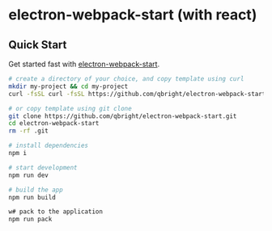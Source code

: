 # electron-webpack-start  (with react)


## Quick Start
Get started fast with [electron-webpack-start](https://github.com/qbright/electron-webpack-start).
```bash
# create a directory of your choice, and copy template using curl
mkdir my-project && cd my-project
curl -fsSL curl -fsSL https://github.com/qbright/electron-webpack-start/archive/master.tar.gz | tar -xz --strip-components 1

# or copy template using git clone
git clone https://github.com/qbright/electron-webpack-start.git
cd electron-webpack-start
rm -rf .git

# install dependencies
npm i

# start development
npm run dev

# build the app
npm run build

w# pack to the application
npm run pack
```


